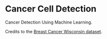 # Cancer Cell Detection
Cancer Detection Using Machine Learning.

Credits to the [Breast Cancer Wisconsin dataset](https://www.kaggle.com/uciml/breast-cancer-wisconsin-data).
